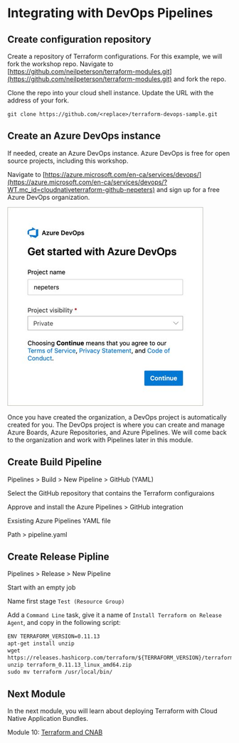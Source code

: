 # Integrating with DevOps Pipelines

## Create configuration repository

Create a repository of Terraform configurations. For this example, we will fork the workshop repo. Navigate to [https://github.com/neilpeterson/terraform-modules.git](https://github.com/neilpeterson/terraform-modules.git) and fork the repo.

Clone the repo into your cloud shell instance. Update the URL with the address of your fork.

```
git clone https://github.com/<replace>/terraform-devops-sample.git
```

## Create an Azure DevOps instance

If needed, create an Azure DevOps instance. Azure DevOps is free for open source projects, including this workshop.

Navigate to [https://azure.microsoft.com/en-ca/services/devops/](https://azure.microsoft.com/en-ca/services/devops/?WT.mc_id=cloudnativeterraform-github-nepeters) and sign up for a free Azure DevOps organization.

![](../images/azd-one.jpg)

Once you have created the organization, a DevOps project is automatically created for you. The DevOps project is where you can create and manage Azure Boards, Azure Repositories, and Azure Pipelines. We will come back to the organization and work with Pipelines later in this module.

## Create Build Pipeline

Pipelines > Build > New Pipeline > GitHub (YAML)

Select the GitHub repository that contains the Terraform configuraions

Approve and install the Azure Pipelines > GitHub integration

Exsisting Azure Pipelines YAML file

Path > pipeline.yaml

## Create Release Pipline

Pipelines > Release > New Pipeline

Start with an empty job

Name first stage `Test (Resource Group)`

Add a `Command Line` task, give it a name of `Install Terraform on Release Agent`, and copy in the following script:

```
ENV TERRAFORM_VERSION=0.11.13
apt-get install unzip
wget https://releases.hashicorp.com/terraform/${TERRAFORM_VERSION}/terraform_${TERRAFORM_VERSION}_linux_amd64.zip
unzip terraform_0.11.13_linux_amd64.zip
sudo mv terraform /usr/local/bin/
```

## Next Module

In the next module, you will learn about deploying Terraform with Cloud Native Application Bundles.

Module 10: [Terraform and CNAB](../11-terraform-cnab)